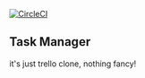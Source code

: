 [![CircleCI](https://circleci.com/gh/wiratama/express-task-manager.svg?style=shield)](https://circleci.com/gh/wiratama/express-task-manager)

## Task Manager
it's just trello clone, nothing fancy!